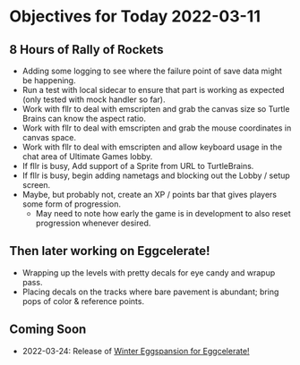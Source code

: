 # Objectives for Today 2022-03-11

## 8 Hours of Rally of Rockets

- Adding some logging to see where the failure point of save data might be happening.
- Run a test with local sidecar to ensure that part is working as expected (only tested with mock handler so far).
- Work with fllr to deal with emscripten and grab the canvas size so Turtle Brains can know the aspect ratio.
- Work with fllr to deal with emscripten and grab the mouse coordinates in canvas space.
- Work with fllr to deal with emscripten and allow keyboard usage in the chat area of Ultimate Games lobby.
- If fllr is busy, Add support of a Sprite from URL to TurtleBrains.
- If fllr is busy, begin adding nametags and blocking out the Lobby / setup screen.
- Maybe, but probably not, create an XP / points bar that gives players some form of progression.
  - May need to note how early the game is in development to also reset progression whenever desired.

## Then later working on Eggcelerate!

- Wrapping up the levels with pretty decals for eye candy and wrapup pass.
- Placing decals on the tracks where bare pavement is abundant; bring pops of color & reference points.

## Coming Soon

- 2022-03-24: Release of [Winter Eggspansion for Eggcelerate!](https://store.steampowered.com/app/1902100/Winter_Eggspansion_for_Eggcelerate/)
